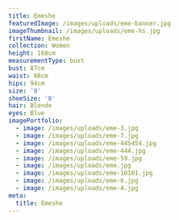 ```yaml
---
title: Emeshe
featuredImage: /images/uploads/eme-banner.jpg
imageThumbnail: /images/uploads/eme-hs.jpg
firstName: Emeshe
collection: Women
height: 168cm
measurementType: bust
bust: 87cm
waist: 66cm
hips: 94cm
size: '8'
shoeSize: '8'
hair: Blonde
eyes: Blue
imagePortfolio:
  - image: /images/uploads/eme-3.jpg
  - image: /images/uploads/eme-7.jpg
  - image: /images/uploads/eme-445454.jpg
  - image: /images/uploads/eme-444.jpg
  - image: /images/uploads/eme-59.jpg
  - image: /images/uploads/eme.jpg
  - image: /images/uploads/eme-10101.jpg
  - image: /images/uploads/eme-6.jpg
  - image: /images/uploads/eme-4.jpg
meta:
  title: Emeshe
---
```


